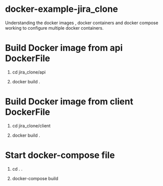 # docker-example-jira_clone
Understanding the docker images , docker containers and docker compose working to configure multiple docker containers.

# Build Docker image from api DockerFile
1. cd jira_clone/api
   
2. docker build .

# Build Docker image from client DockerFile
1. cd jira_clone/client
   
2. docker build .

# Start docker-compose file
1. cd . .

2. docker-compose build
